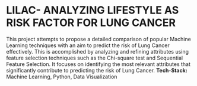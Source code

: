 # LILAC- ANALYZING LIFESTYLE AS RISK FACTOR FOR LUNG CANCER
This project attempts to propose a detailed comparison of popular Machine Learning techniques with an aim to predict the risk of Lung Cancer effectively. This is accomplished by analyzing and refining attributes using feature selection techniques such as the Chi-square test and Sequential Feature Selection. It focuses on identifying the most relevant attributes that significantly contribute to predicting the risk of Lung Cancer.
**Tech-Stack:** Machine Learning, Python, Data Visualization
